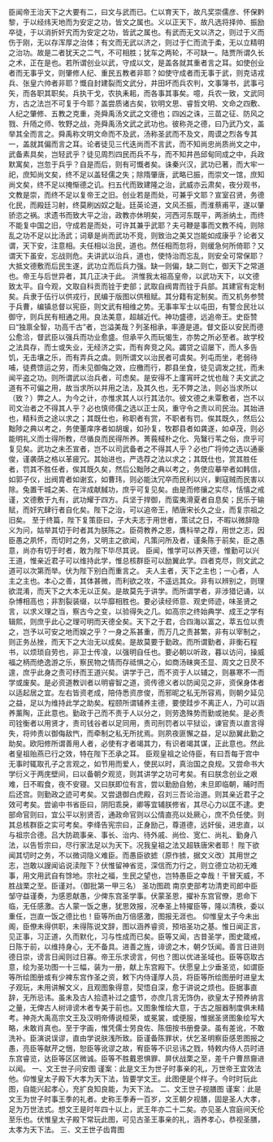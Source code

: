 <!-- { "loadSidebar": true } -->
臣闻帝王治天下之大要有二，曰文与武而已。仁以育天下，故凡奖崇儒彦、怀保黔黎，于以经纬天地而为安定之功，皆文之属也。义以正天下，故凡选将择帅、振励卒徒，于以消折奸宄而为安定之功，皆武之属也。有武而无文以济之，则过于义而伤于刚，无以存浑厚之治体；有文而无武以济之，则过于仁而流于柔，无以立精明之治功。故是二者犹天之二气，不可相胜；犹车之两轮，不可缺一。陆贾所谓久长之术，正在是也。若所谓创业以武，守成以文，是盖各就其重者言之耳。如使创业者而无事乎文，则肇修人纪、重民五教者非耶？如使守成者而无事于武，则克诘戎兵、张皇六帅者非耶？慨自封建裂而文武分，井田坏而兵农判，文事簿书，武事弓矢，而各职其职矣。兵执干戈，农执耒耜，而各事其事矣。噫，兵农一致，文武同方，古之法岂不可复于今耶？盖尝质诸古矣，钦明文思、睿哲文明、文命之四敷、人纪之肇修、五教之克重，尧舜禹汤文武之文德也；四凶之诛，三苗之征、防风之戮、升陑之师、牧野之战，尧舜禹汤文武之武功也。彼称尧之德，曰乃武乃文，盖举其全而言之。舜禹称文明文命而不及武，汤称圣武而不及文，周谟之烈各专其一，盖就其偏而言之耳。论者徒见三代迭尚而不言武，而不知尚忠尚质尚文之中，武备素具矣，岂轻武乎？徒见周烈四民而兵不与，而不知井邑邱甸同成之中，兵政默寓矣，岂忽于兵乎？自是而后，则有可慨者矣。诛秦兴汉，武功已著，而大牢一祀，庶知尚文矣，终不足以盖轻儒之失；除隋肇唐，武略已振，而崇文一馆，庶知尚文矣，终不足以掩惭德之讥。扫五代而致建隆之治，武威亦云肃矣，夜分观书，文教是崇，而终不足以复帝王之旧。创业若是而处，可兼乎文耶？宣室召贤，务德化民，而殿廷习射，终莫刷凶奴之耻。廷英论道，文风丕振，而淮蔡甫平，遂以肇骄恣之祸。求遗书而致大平之治，政教亦休明矣，河西河东既平，两浙纳土，而终不能复中国之旧，守成若是而处，可许其兼乎武耶？夫弓鞭是事而文教不纯，则除乱之功不足以比汤武；词章是尚而武功不竞，则致治之美又岂能如成康乎？论者又谓，天下安，注意相。夫任相以治民，道也。然任相而忽将，则缓急何所倚耶？又谓天下虽安，忘战则危。夫讲武以治兵，道也，使恃治而忘乱，则安全可常保耶？大抵文德敷而后民生遂，武功立而后兵力强。缺一则偏，缺二则亡，御天下之常道也。帝王与后世异者，其几正决于此。
洪惟我太祖高皇帝，以武功天下，以文德致太平。自今观，文取自科贡而铨于吏部；武取自阀胄而铨于兵部。其建官有定制矣。兵隶于伍行以供戎行，民编于版图以供租赋。其分籍有定制矣。而又机务参赞于兵曹，编镇总督以宪臣，则文武有相维之势。无事率军士以屯田，有警佥民壮以御守，则兵民有相通之用。良法美意，超越近代。神功盛德，远追帝王。史臣赞曰“独禀全智，功高千古”者，岂溢美哉？列圣相承，率遵是道。督文臣以安民而德公愈洽，督武臣以强兵而功业愈盛。但承平久而玩愒生，亦势之所必至者。故学校之法具存，而士或失业，无经济之实，而有奔竞之风。蠲贷之诏屡下，而人多告饥，无击壤之乐，而有弄兵之虞。则所谓文以治民者可虞矣。列屯而坐，老弱待哺，徒费馈运之劳，而未见御侮之效，应檄而行，郡县坐食，徒见调发之扰，而未闻平盗之功。则所谓武以治兵者，可虑矣。是安得不上廑宵旰之忧也哉？夫文武之道有不可偏之用，故当求所以并用之法，及其久也，无不弊之法，则必当求所以（致？）弊之人。为今之计，亦惟求其人以行其法尔。彼文德之未覃敷者，岂不以司文治者之不得其人乎？必也慎师儒之选以正士风，重守令之责以司民治。其始进也，精科贡之途以求之；其既仕也，称职者有赏，不职者有罚。俟其既久，然后公黜陟之典以考之，务使董庠序者如胡瑗，如孙复，牧郡县者如龚遂，如卓茂，则必能明礼义而士得所教，尽循良而民得所养。菁莪棫朴之化、凫鷖行苇之俗，庶乎可复见矣。武功之未丕宣者，岂不以司武备者之不得其人乎？必也广将帅之选以通豪俊，谨袭荫之格以革疲冗。其始进也，严选荐之法以求之；其既仕也，赏其胜任者，罚其不胜任者，俟其既久矣，然后公黜陟之典以考之，务使应摹举者如韩信，如郭子仪，出阀胄者如谢玄，如曹玮，则必能汰冗卒而民利以兴，剿寇贼而民害以除。兔置干城之美、在泮成献馘功，庶乎可复见矣。由是而修攘之实尽，恬憘之戒谨，文德敷于九有，武功耀于四方。兵坚于捍御，而蛮夷滑夏者自息矣；民乐于输赋，而奸宄肆行者自化矣。陛下之治，可以追帝王，陋唐宋长久之业，而复宗祖之旧矣。
至于终篇，陛下复策臣曰，子大夫志于用世者，策试之日，不暇以微辞隐义为问，姑举其切于时者其为朕陈之。臣荷教养之恩，膺科举之荐，用世之志，因臣愚之夙怀，而切时之务，又明主之欲闻，凡策问所及者，谨条陈于前矣，臣之愚意，尚亦有切于时者，敢为陛下毕尽其说。
臣闻，惟学可以养天德，惟勤可以兴王道，惟亲近君子可以维持此学，惟总核群臣可以励翼此学。四者克尽，则文武之道可以次第而举。伏为陛下别白而重言之。
夫人主者，天下之主也；一心者，人主之主也。本心之善，其体甚微，而利欲之攻，不遥远其众。非有以辨别之，则理欲混淆，而天下之大本无以正矣。是故莫先于讲学。而所谓学者，非涉猎记诵，以杂博相高也；非割裂装缀，以华靡相胜也。要必读经师意、观史师迹，味圣贤之言，以求义理之当，察古今之变，以验得失之几。如高宗之终始典学、成王之学有辑熙，则庶乎此心之理可明而天德全矣。天下之于君，合四海以富之，萃五位以贵之，岂予以可安之地而娱之乎？一身之系甚重，而万几之责甚繁，非有以宰制之，则正务丛挫，而天下之大治无以成矣。是故莫要于勤政。而所谓勤者，非衡石程书，以烦琐自劳也，非卫士传飡，以强明自任也。要必朝以听政，暮以访问，操威福之柄而绝逸游之乐，察民物之情而存祗惧之心，如商汤昧爽丕显、周文之日昃不遑，庶乎此身之责可纾而王道兴矣。讲学于己，而不资于人以辅之，则暴寒不一而学或废矣。是必资道教训者以明睿智之道，资传德义者以防闻见之非，资保身体者以适起居之宜。左右皆资老成，陪侍悉资彦俊，而邪昵之私无所容焉，则朝夕延见之益，足以为维持此学之助矣。程颐所谓辅养主德，要使跬步不离正人，乃可以涵养薰陶，正此意也。勤政于己而不责于人以分之，则劳逸殊势而勤或驰矣。是必责司铨衡者以用贤才，责司钱谷者以足同用，责司刑罚者以平狱讼，谏官责以直言得失，将帅责以御侮敌忾，而牵制之私无所扰焉。则夙夜匪懈之益，足以励翼此勤之助矣。欧阳修所谓善用人者，必使有才者竭其力，有识者竭其谋，正此意也。然此者皇祖贻燕已行之效，特在陛下丕承之耳。
臣观皇祖之论侍臣，有曰吾每于宫中无事时辄取孔子之言观之，如节用而爱人，使民以时，真治国之良规。又尝命书大学衍义于两庑壁间，曰以备朝夕观览，则其讲学之功可考矣。有曰朕念创业之艰难，日不暇食，夜不安寝。又曰朕即位有言，尝以勤励自勉，未旦即临朝，晡时而后还宫。则勤政之迹可考矣。又尝退御白虎殿，召刘三吾论治道。则其亲近君子之效可考矣。尝谕中书省臣曰，阴阳乖戾，卿等宜辅朕修省，其尽心力以匡不逮。吏部命官则曰，宜公平以别贤否，通政命官则以公情直亮以处厥心，庶不负任使。则其总核群臣之实可考矣。李绛告宪宗曰，正身励己，尊道德，远奸佞，进忠直，以与祖宗合德。吕大防疏事亲、事长、治内、待外戚、尚俭、宽仁、尚礼、勤身八法，以告哲宗曰，尽行家法足以为天下。况我皇祖之法又超轶唐宋者耶！
陛下欲闻其切时之务，不以微词隐义难臣。而愚臣欲摅（原作掳，据文义改）其用世之志，岂敢以謏闻谄说渎陛下？伏惟留神省览，深信而力行之，则立德立功初无难事，用文用武自有馀地。宗社之福，生民之望也，岂特愚臣之幸哉！干冒天威，不胜战栗之至。臣谨对。（御批第一甲三名）
圣功图疏
南京吏部考功清吏司郎中臣邹守益谨奏，为感恩献愚，少俾东宫圣学事。伏蒙圣恩，擢补东宫官僚，恩命下临，无任感激。古人蒙一饭之惠，犹思效报，况奉圣上特擢臣等，隆以清秩，委以重任，岂直一饭之德比也！臣等所由万倍感激，图报无涯也。
仰惟皇太子今未出阁，臣僚未得供职，未得陈说文辞，图以涵养睿资，预培圣功之基。惟日闻正言，见正事，习正道，久而默化，习与性成而已矣。臣等又闻，古昔圣学，图史箴戒，日陈于前，以维持身心，无不备具。进善之旌，诽谤之木，朝夕饫闻。善言日进则德日崇，谤言日闻则过日寡。帝王乐求谤言，何也？图以优进圣域也。臣等窃取古意，绘为圣功图一十三幅，装为一册，献上东宫殿下。伏愿皇上少垂圣览，如谓臣等所绘图册或有少裨东宫作圣之资，敕下内侍谨厚人员，将臣等所绘图册时进皇太子观玩，未用讲解文义，且观图象得意，契悟自深，愈于讲说之烦也。臣据事直辞，无所忌讳。虽未及古人拾遗补过之盛节，亦庶几言无饰伪，欲皇太子预养纳言之量，无俾古人树诽谤木者专美于前也。又图象惟绘大意，于古之服器制度俱未精考。神尧大禹高宗文王及汉明帝傅说桓荣，或冕裳，或便服，惟据圣贤图象绘写大略，未敢肖真也。至于字画，惟凭儒士劳良佐、陈佃按书册誊录。虽有差讹，不敢洗补。臣演说误谬，直由学说肤浅所致。臣谨备陈罪状，伏乞圣明察臣感恩图报之愚，亮臣等献芹之悃，恕臣等讹谬之故，宥臣等不识忌讳之戮，特敕内侍人员时进东宫睿览，达臣等区区微诚。臣等不胜戴恩惧罪、屏伏战栗之至，差千户曹昂齎进以闻。
一、文王世子问安图
谨案：此是文王为世子时事亲的礼，万世帝王宜效法他。仰惟皇太子殿下大孝为天下法，皆要学文王。此图便是个样子。今时时玩此图，自能兴起孝心，充扩良知良能，为天下法。
二、文王世子视膳图
谨案：此是文王为世子时事王季的礼者。史称王季寿一百岁，文王朝夕视膳，固是圣人大孝，足为万世法式。想文王是时年四十以上，武王年亦二十二矣。亦见圣人宫庭间天伦至乐也。伏惟皇太子殿下常玩此图，可见古圣王事亲的礼，涵养孝心，恭视圣膳，太孝为天下法。
三、文王世子齿胄图
